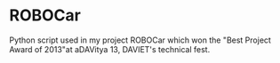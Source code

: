 ROBOCar
=======

Python script used in my project ROBOCar which won the "Best Project Award of 2013"at  aDAVitya 13, DAVIET's technical fest.
